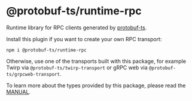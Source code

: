 @protobuf-ts/runtime-rpc
========================

Runtime library for RPC clients generated by [protobuf-ts](https://github.com/timostamm/protobuf-ts/).

Install this plugin if you want to create your own RPC transport: 
                         
```shell script
npm i @protobuf-ts/runtime-rpc
``` 

Otherwise, use one 
of the transports built with this package, for example Twirp via `@protobuf-ts/twirp-transport` 
or gRPC web via `@protobuf-ts/grpcweb-transport`.
                                                             

To learn more about the types provided by this package, please read the [MANUAL](https://github.com/timostamm/protobuf-ts/blob/master/MANUAL.md#rpc-support).  
